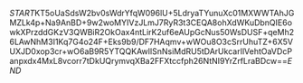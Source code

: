 $START$KT5oUaSdsW2bv0sWdrYfqW096lU+5LdryaTYunuXc01MXWWTAhJGMZLk4p+Na9AnBD+9w2woMYIVzJLmJ7RyR3t3CEQA8ohXdWKuDbnQIE6owkXPrzddGKzV3QWBiR2OkOax4ntLirK2uf6eAUpGcNus50WsDUSF+qeMh26LAwNhM3I1Kq7G4o24F+Eks9b9/DF7HAqmv+wWOu8O3cSrrUhuTZ+6X5VUXJD0xop3cr+wO6aB9R5YTQQKAwIlSnNsiMdRU5tDArUkcarIlVehtOaVDcPanpxdx4MxL8vcorr7tDkUQrymvqXBa2FFXtccfph26NtNI9YrZrfLraBDcw==$END$